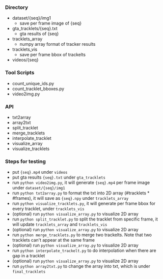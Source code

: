 ### Directory

-   dataset/{seq}/img1
    -   save per frame image of {seq}
-   gta_tracklets/{seq}.txt
    -   gta results of {seq}
-   tracklets_array
    -   numpy array format of tracker results
-   tracklets_vis
    -   save per frame bbox of trackelts
-   videos/{seq}

### Tool Scripts

-   count_unique_ids.py
-   count_tracklet_bboxes.py
-   video2img.py

### API

-   txt2array
-   array2txt
-   split_tracklet
-   merge_tracklets
-   interpolate_tracklet
-   visualize_array
-   visualize_tracklets

### Steps for testing

-   put `{seq}.mp4` under `videos`
-   put gta results `{seq}.txt` under `gta_tracklets`
-   run `python video2img.py`, it will generate `{seq}.mp4` per frame image under `dataset/{seq}/img1`
-   run `python txt2array.py` to format the txt into 2D array (#tracklets \* #frames), it will save as `{seq}.npy` under `tracklets_array`
-   run `python visualize_tracklets.py`, it will generate per frame bbox for every tracklet, under `tracklets_vis`
-   (optional) run `python visualize_array.py` to visualize 2D array
-   run `python split_tracklet.py` to split the tracklet from specific frame, it will update `tracklets_array` and `tracklets_vis`
-   (optional) run `python visualize_array.py` to visualize 2D array
-   run `python merge_tracklets.py` to merge two trackelts. Note that two tracklets can't appear at the same frame
-   (optional) run `python visualize_array.py` to visualize 2D array
-   run `python interpolate_trackelt.py` to do interpolation when there are gap in a tracklet
-   (optional) run `python visualize_array.py` to visualize 2D array
-   run `python array2txt.py` to change the array into txt, which is under `final_tracklets`

